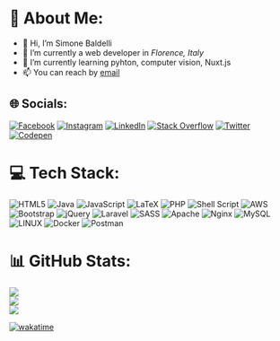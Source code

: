 # 💫 About Me:
- 👋 Hi, I’m Simone Baldelli
- 🔭 I’m currently a web developer in *Florence, Italy*
- 🌱 I’m currently learning pyhton, computer vision, Nuxt.js<br>
- 📫 You can reach by [email](kravenor@altervista.org)

## 🌐 Socials:
[![Facebook](https://img.shields.io/badge/Facebook-%231877F2.svg?logo=Facebook&logoColor=white)](https://facebook.com/sbaldelli) [![Instagram](https://img.shields.io/badge/Instagram-%23E4405F.svg?logo=Instagram&logoColor=white)](https://instagram.com/kravenor) [![LinkedIn](https://img.shields.io/badge/LinkedIn-%230077B5.svg?logo=linkedin&logoColor=white)](https://linkedin.com/in/simone-baldelli) [![Stack Overflow](https://img.shields.io/badge/-Stackoverflow-FE7A16?logo=stack-overflow&logoColor=white)](https://stackoverflow.com/users/11568723) [![Twitter](https://img.shields.io/badge/Twitter-%231DA1F2.svg?logo=Twitter&logoColor=white)](https://twitter.com/kravenor) [![Codepen](https://img.shields.io/badge/Codepen-000000?style=for-the-badge&logo=codepen&logoColor=white)](https://codepen.io/kravenor) 

# 💻 Tech Stack:
![HTML5](https://img.shields.io/badge/html5-%23E34F26.svg?style=plastic&logo=html5&logoColor=white) ![Java](https://img.shields.io/badge/java-%23ED8B00.svg?style=plastic&logo=java&logoColor=white) ![JavaScript](https://img.shields.io/badge/javascript-%23323330.svg?style=plastic&logo=javascript&logoColor=%23F7DF1E) ![LaTeX](https://img.shields.io/badge/latex-%23008080.svg?style=plastic&logo=latex&logoColor=white) ![PHP](https://img.shields.io/badge/php-%23777BB4.svg?style=plastic&logo=php&logoColor=white) ![Shell Script](https://img.shields.io/badge/shell_script-%23121011.svg?style=plastic&logo=gnu-bash&logoColor=white) ![AWS](https://img.shields.io/badge/AWS-%23FF9900.svg?style=plastic&logo=amazon-aws&logoColor=white) ![Bootstrap](https://img.shields.io/badge/bootstrap-%23563D7C.svg?style=plastic&logo=bootstrap&logoColor=white) ![jQuery](https://img.shields.io/badge/jquery-%230769AD.svg?style=plastic&logo=jquery&logoColor=white) ![Laravel](https://img.shields.io/badge/laravel-%23FF2D20.svg?style=plastic&logo=laravel&logoColor=white) ![SASS](https://img.shields.io/badge/SASS-hotpink.svg?style=plastic&logo=SASS&logoColor=white) ![Apache](https://img.shields.io/badge/apache-%23D42029.svg?style=plastic&logo=apache&logoColor=white) ![Nginx](https://img.shields.io/badge/nginx-%23009639.svg?style=plastic&logo=nginx&logoColor=white) ![MySQL](https://img.shields.io/badge/mysql-%2300f.svg?style=plastic&logo=mysql&logoColor=white) ![LINUX](https://img.shields.io/badge/Linux-FCC624?style=plastic&logo=linux&logoColor=black) ![Docker](https://img.shields.io/badge/docker-%230db7ed.svg?style=plastic&logo=docker&logoColor=white) ![Postman](https://img.shields.io/badge/Postman-FF6C37?style=plastic&logo=postman&logoColor=white)
# 📊 GitHub Stats:
![](https://github-readme-stats.vercel.app/api?username=kravenor&theme=dark&hide_border=true&include_all_commits=true&count_private=true)<br/>
![](https://github-readme-streak-stats.herokuapp.com/?user=kravenor&theme=dark&hide_border=true)<br/>
![](https://github-readme-stats.vercel.app/api/top-langs/?username=kravenor&theme=dark&hide_border=true&include_all_commits=true&count_private=true&layout=compact)

<!-- Proudly created with GPRM ( https://gprm.itsvg.in ) -->

<!--START_SECTION:waka-->
<!--END_SECTION:waka-->
[![wakatime](https://wakatime.com/badge/user/018cd4fc-57ca-4851-aa47-c07793d3afd2.svg)](https://wakatime.com/@018cd4fc-57ca-4851-aa47-c07793d3afd2)

